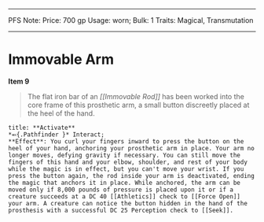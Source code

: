 
---
PFS Note: 
Price: 700 gp
Usage: worn;
Bulk: 1
Traits: Magical, Transmutation

---

# Immovable Arm

**Item 9**

> The flat iron bar of an *[[Immovable Rod]]* has been worked into the core frame of this prosthetic arm, a small button discreetly placed at the heel of the hand.

```ad-embed-ability
title: **Activate**
*⬻{.Pathfinder }* Interact; 
**Effect**: You curl your fingers inward to press the button on the heel of your hand, anchoring your prosthetic arm in place. Your arm no longer moves, defying gravity if necessary. You can still move the fingers of this hand and your elbow, shoulder, and rest of your body while the magic is in effect, but you can't move your wrist. If you press the button again, the rod inside your arm is deactivated, ending the magic that anchors it in place. While anchored, the arm can be moved only if 8,000 pounds of pressure is placed upon it or if a creature succeeds at a DC 40 [[Athletics]] check to [[Force Open]] your arm. A creature can notice the button hidden in the hand of the prosthesis with a successful DC 25 Perception check to [[Seek]].

```
